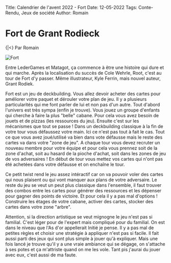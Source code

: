 Title: Calendrier de l'avent 2022 - Fort
Date: 12-05-2022
Tags: Conte-Rendu, Jeux de société
Author: Romain

# Fort de Grant Rodieck
{|<} Par Romain

![Fort](https://dicedaniel.nl/wp-content/uploads/2020/10/BF2C6E0F-D527-449A-B3E8-1E0D92E2A413-1024x1024.jpeg)

Entre LederGames et Matagot, ça commence à être une histoire qui dure et qui marche. Après la localisation du succès de Cole Wehrle, Root, c'est au tour de Fort d'y passer. Même illustrateur, Kyle Ferrin, mais nouvel auteur, Grant Rodiek.

Fort est un jeu de deckbuilding. Vous allez devoir acheter des cartes pour améliorer votre paquet et dérouler votre plan de jeu. Il y a plusieurs particularités qui me font parler de lui et non pas d'un autre.
Tout d'abord l'univers est très sympa (enfin je trouve). Vous jouez un groupe d'enfants qui cherche à faire la plus "belle" cabane. Pour cela vous avez besoin de jouets et de pizzas (les ressources du jeu).
Ensuite c'est sur les mécanismes que tout se passe ! Dans un deckbuilding classique à la fin de votre tour vous défaussez votre main. Ici ce n'est pas tout à fait le cas. Tout ce que vous avez joué/utilisé va bien dans vote défausse mais le reste des cartes va dans votre "zone de jeu". A chaque tour vous devez recruter un nouveau membre pour votre équipe et pour cela vous prennez soit de la zone d'achat, soit au hasard de la pioche d'achat, soit dans les zones de jeu de vos adversaires ! En début de tour vous mettez vos cartes qui n'ont pas été achetées dans votre défausse et on enchaîne le tour.

Ce petit twist rend le jeu assez intéractif car on va pouvoir voler des cartes qui nous plaisent ou qui vont manquer aux plans de votre adversaire. Le reste du jeu se veut un peut plus classique dans l'ensemble, il faut trouver des combos entre les cartes pour générer des ressources et les dépenser pour gagner des points de victoire. Et pour cela il y a pas mal d'options ! Construire les étages de votre cabane, activer des cartes, stocker des cartes dans votre zone "arbre".

Attention, si la direction artistique se veut mignogne le jeu n'est pas si familial. C'est léger pour de l'expert mais compliqué pour du familial. On est dans le niveau que l'As d'or appellerait Initié je pense. Il y a pas mal de petites règles et choisir une stratégie à appliquer n'est pas si facile. Il fait aussi parti des jeux qui sont plus simple à jouer qu'à expliquer. Mais une fois lancé je trouve qu'il y a une vraie ambiance qui se dégage, on s'attache à ses potes et ça m'attriste quand on me les vole. Tant pis j'aurai du jouer avec eux, c'est aussi de ma faute.